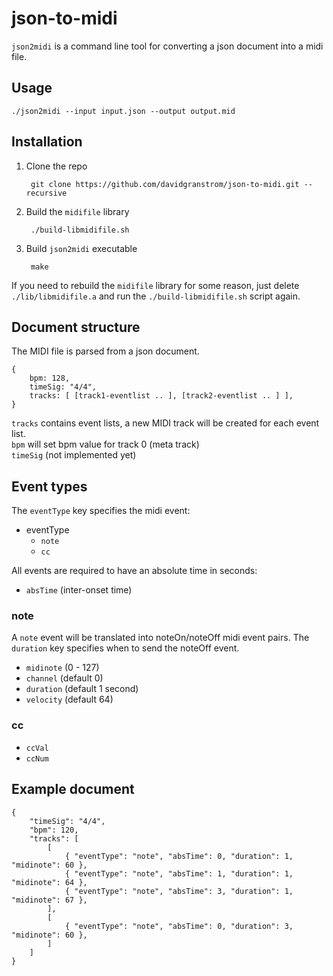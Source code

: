 json-to-midi
============

`json2midi` is a command line tool for converting a json document into a midi file.

## Usage

    ./json2midi --input input.json --output output.mid

## Installation

1. Clone the repo

        git clone https://github.com/davidgranstrom/json-to-midi.git --recursive

2. Build the `midifile` library

        ./build-libmidifile.sh

3. Build `json2midi` executable

        make

If you need to rebuild the `midifile` library for some reason, just delete `./lib/libmidifile.a` and run the `./build-libmidifile.sh` script again.

## Document structure

The MIDI file is parsed from a json document.

    {
        bpm: 128,
        timeSig: "4/4",
        tracks: [ [track1-eventlist .. ], [track2-eventlist .. ] ],
    }


`tracks` contains event lists, a new MIDI track will be created for each event list.  
`bpm` will set bpm value for track 0 (meta track)  
`timeSig` (not implemented yet)

## Event types

The `eventType` key specifies the midi event:

* eventType
    - `note`
    - `cc`

All events are required to have an absolute time in seconds:

* `absTime` (inter-onset time)

### note

A `note` event will be translated into noteOn/noteOff midi event pairs. The `duration` key specifies when to send the noteOff event.

* `midinote` (0 - 127)
* `channel` (default 0)
* `duration` (default 1 second)
* `velocity` (default 64)

### cc

* `ccVal`
* `ccNum`

## Example document

    {
        "timeSig": "4/4",
        "bpm": 120,
        "tracks": [
            [
                { "eventType": "note", "absTime": 0, "duration": 1, "midinote": 60 },
                { "eventType": "note", "absTime": 1, "duration": 1, "midinote": 64 },
                { "eventType": "note", "absTime": 3, "duration": 1, "midinote": 67 },
            ],
            [
                { "eventType": "note", "absTime": 0, "duration": 3, "midinote": 60 },
            ]
        ]
    }
